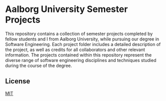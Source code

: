 # Aalborg University Semester Projects

This repository contains a collection of semester projects completed by fellow students and I from Aalborg University, while pursuing our degree in Software Engineering. Each project folder includes a detailed description of the project, as well as credits for all collaborators and other relevant information. The projects contained within this repository represent the diverse range of software engineering disciplines and techniques studied during the course of the degree. 

## License

[MIT](https://choosealicense.com/licenses/mit/)

